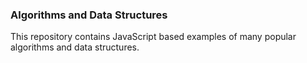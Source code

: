 ### Algorithms and Data Structures
This repository contains JavaScript based examples of many popular algorithms and data structures.

